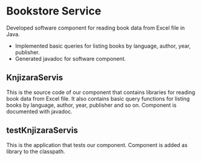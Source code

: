 # Bookstore Service

Developed software component for reading book data from Excel file in Java. 
* Implemented basic queries for listing books by language, author, year, publisher. 
* Generated javadoc for software component. 

## KnjizaraServis

This is the source code of our component that contains libraries for reading book data from Excel file. It also contains basic query functions for listing books by language, author, year, publisher and so on. Component is documented with javadoc.

## testKnjizaraServis

This is the application that tests our component. Component is added as library to the classpath.
